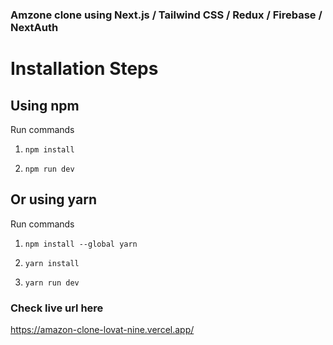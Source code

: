 ### Amzone clone using Next.js / Tailwind CSS / Redux / Firebase / NextAuth

# Installation Steps

## Using npm

Run commands

1. `npm install`

2. `npm run dev`

## Or using yarn

Run commands

1. `npm install --global yarn`

2. `yarn install`

3. `yarn run dev`

### Check live url here

https://amazon-clone-lovat-nine.vercel.app/
